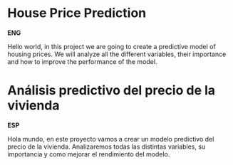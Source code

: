 # House Price Prediction
**ENG**

Hello world, in this project we are going to create a predictive model of housing prices. We will analyze all the different variables, their importance and how to improve the performance of the model.

# Análisis predictivo del precio de la vivienda
**ESP**

Hola mundo, en este proyecto vamos a crear un modelo predictivo del precio de la vivienda. Analizaremos todas las distintas variables, su importancia y como mejorar el rendimiento del modelo.
